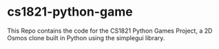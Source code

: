 # cs1821-python-game
This Repo contains the code for the CS1821 Python Games Project, a 2D Osmos clone built in Python using the simplegui library.
